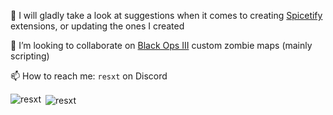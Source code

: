 <!--
**Resxt/Resxt** is a ✨ _special_ ✨ repository because its `README.md` (this file) appears on your GitHub profile.

Here are some ideas to get you started:

- 🔭 I’m currently working on ...
- 🌱 I’m currently learning ...
- 👯 I’m looking to collaborate on ...
- 🤔 I’m looking for help with ...
- 💬 Ask me about ...
- 📫 How to reach me: ...
- 😄 Pronouns: ...
- ⚡ Fun fact: ...
-->

<div id="header" align="left">
  <p>💬 I will gladly take a look at suggestions when it comes to creating <a href="https://spicetify.app/">Spicetify</a> extensions, or updating the ones I created</p>
  <p>👯 I’m looking to collaborate on <a href="https://steamcommunity.com/app/311210/workshop/">Black Ops III</a> custom zombie maps (mainly scripting)</p>
  <p>📫 How to reach me: <code>resxt</code> on Discord</p>

  <p><img align="left" src="https://github-readme-stats.vercel.app/api/top-langs/?username=resxt&layout=compact&theme=github_dark" alt="resxt" /></p>
  <p>&nbsp;<img align="center" src="https://github-readme-stats.vercel.app/api?username=resxt&show_icons=true&hide_rank=true&hide_title=true&include_all_commits=true&theme=github_dark" alt="resxt" /></p>
</div>
